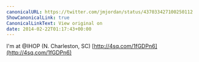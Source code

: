 ```yaml
---
canonicalURL: https://twitter.com/jmjordan/status/437033427100250112
ShowCanonicalLink: true
CanonicalLinkText: View original on
date: 2014-02-22T01:17:43+00:00
---
```

I'm at @IHOP (N. Charleston, SC) [http://4sq.com/1fGDPn6](http://4sq.com/1fGDPn6)